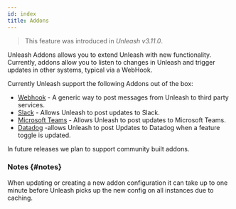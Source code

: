 ```yaml
---
id: index
title: Addons
---
```


> This feature was introduced in _Unleash v3.11.0_.

Unleash Addons allows you to extend Unleash with new functionality. Currently, addons allow you to listen to changes in Unleash and trigger updates in other systems, typical via a WebHook.

Currently Unleash support the following Addons out of the box:

- [Webhook](webhook.md) - A generic way to post messages from Unleash to third party services.
- [Slack](slack.md) - Allows Unleash to post updates to Slack.
- [Microsoft Teams](teams.md) - Allows Unleash to post updates to Microsoft Teams.
- [Datadog](datadog.md) -allows Unleash to post Updates to Datadog when a feature toggle is updated.

In future releases we plan to support community built addons.

### Notes {#notes}

When updating or creating a new addon configuration it can take up to one minute before Unleash picks up the new config on all instances due to caching.
